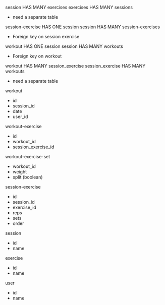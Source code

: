 
session HAS MANY exercises
exercises HAS MANY sessions
- need a separate table

session-exercise HAS ONE session
session HAS MANY session-exercises
- Foreign key on session exercise

workout HAS ONE session
session HAS MANY workouts
- Foreign key on workout

workout HAS MANY session_exercise
session_exercise HAS MANY workouts
- need a separate table

workout
- id
- session_id
- date
- user_id

workout-exercise
- id
- workout_id
- session_exercise_id

workout-exercise-set
- workout_id
- weight
- split (boolean)

session-exercise
- id
- session_id
- exercise_id
- reps
- sets
- order

session
- id
- name

exercise
- id
- name

user
- id
- name